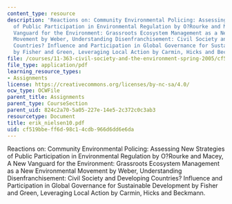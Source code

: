 ```yaml
---
content_type: resource
description: 'Reactions on: Community Environmental Policing: Assessing New Strategies
  of Public Participation in Environmental Regulation by O?Rourke and Macey, A New
  Vanguard for the Environment: Grassroots Ecosystem Management as a New Environmental
  Movement by Weber, Understanding Disenfranchisement: Civil Society and Developing
  Countries? Influence and Participation in Global Governance for Sustainable Development
  by Fisher and Green, Leveraging Local Action by Carmin, Hicks and Beckmann.'
file: /courses/11-363-civil-society-and-the-environment-spring-2005/cf519bbeff6d98c14cdb966d6dd6e6da_erik_nielsen10.pdf
file_type: application/pdf
learning_resource_types:
- Assignments
license: https://creativecommons.org/licenses/by-nc-sa/4.0/
ocw_type: OCWFile
parent_title: Assignments
parent_type: CourseSection
parent_uid: 824c2a70-5a05-227e-14e5-2c372c0c3ab3
resourcetype: Document
title: erik_nielsen10.pdf
uid: cf519bbe-ff6d-98c1-4cdb-966d6dd6e6da
---
```

Reactions on: Community Environmental Policing: Assessing New Strategies of Public Participation in Environmental Regulation by O?Rourke and Macey, A New Vanguard for the Environment: Grassroots Ecosystem Management as a New Environmental Movement by Weber, Understanding Disenfranchisement: Civil Society and Developing Countries? Influence and Participation in Global Governance for Sustainable Development by Fisher and Green, Leveraging Local Action by Carmin, Hicks and Beckmann.